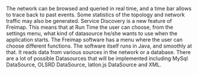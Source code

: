The network can be browsed and queried in real time, and a time bar allows to trace back to past events. Some statistics of the topology and network traffic may also be generated. Service Discovery is a new feature of Freimap. This means that at Run Time the user can choose, from the settings menu, what kind of datasource he/she wants to use when the application starts. The Freimap software has a menu where the user can choose different functions. The software itself runs in Java, and smoothly at that. It reads data from various sources in the network or a database. There are a lot of possible Datasources that will be implemented including MySql DataSource, OLSRD DataSource, latlon.js DataSource and XML.